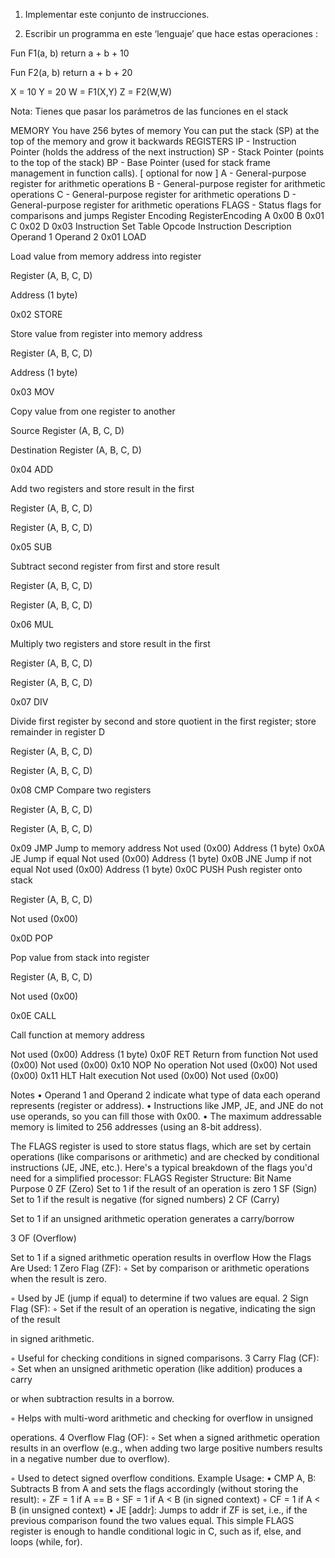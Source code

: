 1. Implementar este conjunto de instrucciones.

2. Escribir un programma en este ‘lenguaje’ que hace estas operaciones :

Fun F1(a, b)
return a + b + 10

Fun F2(a, b)
return a + b + 20

X = 10
Y = 20
W = F1(X,Y)
Z = F2(W,W)

Nota: Tienes que pasar los parámetros de las funciones en el stack

MEMORY
You have 256 bytes of memory
You can put the stack (SP) at the top of the memory and grow it backwards
REGISTERS
IP - Instruction Pointer (holds the address of the next instruction)
SP - Stack Pointer (points to the top of the stack)
BP - Base Pointer (used for stack frame management in function calls). [ optional
for now ]
A - General-purpose register for arithmetic operations
B - General-purpose register for arithmetic operations
C - General-purpose register for arithmetic operations
D - General-purpose register for arithmetic operations
FLAGS - Status flags for comparisons and jumps
Register Encoding
RegisterEncoding
A 0x00
B 0x01
C 0x02
D 0x03
Instruction Set Table
Opcode Instruction Description Operand 1 Operand 2
0x01 LOAD

Load value from memory
address into register

Register (A, B,
C, D)

Address (1 byte)

0x02 STORE

Store value from register
into memory address

Register (A, B,
C, D)

Address (1 byte)

0x03 MOV

Copy value from one
register to another

Source Register
(A, B, C, D)

Destination
Register (A, B, C,
D)

0x04 ADD

Add two registers and
store result in the first

Register (A, B,
C, D)

Register (A, B, C,
D)

0x05 SUB

Subtract second register
from first and store result

Register (A, B,
C, D)

Register (A, B, C,
D)

0x06 MUL

Multiply two registers and
store result in the first

Register (A, B,
C, D)

Register (A, B, C,
D)

0x07 DIV

Divide first register by
second and store quotient
in the first register; store
remainder in register D

Register (A, B,
C, D)

Register (A, B, C,
D)

0x08 CMP Compare two registers

Register (A, B,
C, D)

Register (A, B, C,
D)

0x09 JMP Jump to memory address Not used (0x00) Address (1 byte)
0x0A JE Jump if equal Not used (0x00) Address (1 byte)
0x0B JNE Jump if not equal Not used (0x00) Address (1 byte)
0x0C PUSH Push register onto stack

Register (A, B,
C, D)

Not used (0x00)

0x0D POP

Pop value from stack into
register

Register (A, B,
C, D)

Not used (0x00)

0x0E CALL

Call function at memory
address

Not used (0x00) Address (1 byte)
0x0F RET Return from function Not used (0x00) Not used (0x00)
0x10 NOP No operation Not used (0x00) Not used (0x00)
0x11 HLT Halt execution Not used (0x00) Not used (0x00)

Notes
• Operand 1 and Operand 2 indicate what type of data each operand represents
(register or address).
• Instructions like JMP, JE, and JNE do not use operands, so you can fill those
with 0x00.
• The maximum addressable memory is limited to 256 addresses (using an 8-bit
address).

The FLAGS register is used to store status flags, which are set by certain
operations (like comparisons or arithmetic) and are checked by conditional
instructions (JE, JNE, etc.). Here's a typical breakdown of the flags you'd need for
a simplified processor:
FLAGS Register Structure:
Bit Name Purpose
0 ZF (Zero) Set to 1 if the result of an operation is zero
1 SF (Sign) Set to 1 if the result is negative (for signed numbers)
2 CF (Carry)

Set to 1 if an unsigned arithmetic operation
generates a carry/borrow

3
OF
(Overflow)

Set to 1 if a signed arithmetic operation results in
overflow
How the Flags Are Used:
1 Zero Flag (ZF):
◦ Set by comparison or arithmetic operations when the result is zero.

◦ Used by JE (jump if equal) to determine if two values are equal.
2 Sign Flag (SF):
◦ Set if the result of an operation is negative, indicating the sign of the result

in signed arithmetic.

◦ Useful for checking conditions in signed comparisons.
3 Carry Flag (CF):
◦ Set when an unsigned arithmetic operation (like addition) produces a carry

or when subtraction results in a borrow.

◦ Helps with multi-word arithmetic and checking for overflow in unsigned

operations.
4 Overflow Flag (OF):
◦ Set when a signed arithmetic operation results in an overflow (e.g., when
adding two large positive numbers results in a negative number due to
overflow).

◦ Used to detect signed overflow conditions.
Example Usage:
• CMP A, B: Subtracts B from A and sets the flags accordingly (without storing the
result):
◦ ZF = 1 if A == B
◦ SF = 1 if A < B (in signed context)
◦ CF = 1 if A < B (in unsigned context)
• JE [addr]: Jumps to addr if ZF is set, i.e., if the previous comparison found the
two values equal.
This simple FLAGS register is enough to handle conditional logic in C, such as if,
else, and loops (while, for).
